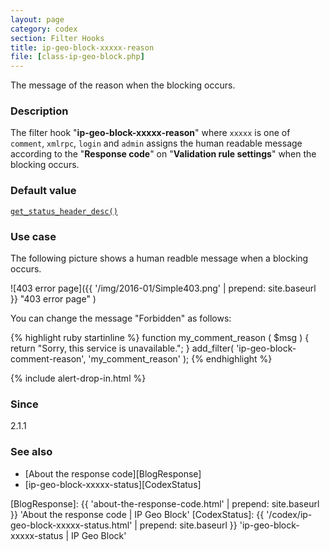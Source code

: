```yaml
---
layout: page
category: codex
section: Filter Hooks
title: ip-geo-block-xxxxx-reason
file: [class-ip-geo-block.php]
---
```


The message of the reason when the blocking occurs.

<!--more-->

### Description ###

The filter hook "**ip-geo-block-xxxxx-reason**" where `xxxxx` is one of 
`comment`, `xmlrpc`, `login` and `admin` assigns the human readable message 
according to the "**Response code**" on "**Validation rule settings**" when 
the blocking occurs.

### Default value ###

[`get_status_header_desc()`][GetStatus]

### Use case ###

The following picture shows a human readble message when a blocking occurs.

![403 error page]({{ '/img/2016-01/Simple403.png' | prepend: site.baseurl }}
 "403 error page"
)

You can change the message "Forbidden" as follows:

{% highlight ruby startinline %}
function my_comment_reason ( $msg  ) {
    return "Sorry, this service is unavailable.";
}
add_filter( 'ip-geo-block-comment-reason',  'my_comment_reason'  );
{% endhighlight %}

{% include alert-drop-in.html %}

### Since ###

2.1.1

### See also ###

- [About the response code][BlogResponse]
- [ip-geo-block-xxxxx-status][CodexStatus]

[IP-Geo-Block]: https://wordpress.org/plugins/ip-geo-block/ "WordPress › IP Geo Block « WordPress Plugins"
[GetStatus]:    https://developer.wordpress.org/reference/functions/get_status_header_desc/ "WordPress › get_status_header_desc() | Function | WordPress Developer Resources"
[BlogResponse]: {{ 'about-the-response-code.html' | prepend: site.baseurl }} 'About the response code | IP Geo Block'
[CodexStatus]:  {{ '/codex/ip-geo-block-xxxxx-status.html' | prepend: site.baseurl }} 'ip-geo-block-xxxxx-status | IP Geo Block'
